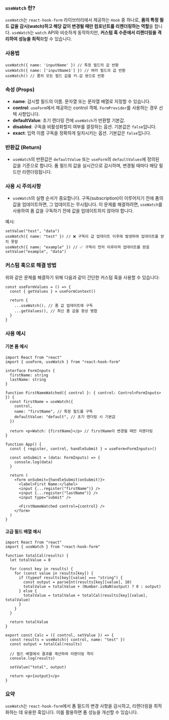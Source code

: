 
### `useWatch` 란?

`useWatch`는 `react-hook-form` 라이브러리에서 제공하는 `Hook` 중 하나로, **폼의 특정 필드 값을 감시(watch)하고 해당 값이 변경될 때만 컴포넌트를 리렌더링하는 역할**을 합니다. `useWatch`는 `watch` API와 비슷하게 동작하지만, **커스텀 훅 수준에서 리렌더링을 격리하여 성능을 최적**화할 수 있습니다.

### 사용법
```tsx
useWatch({ name: 'inputName' }) // 특정 필드의 값 반환
useWatch({ name: ['inputName1'] }) // 여러 필드의 값 반환
useWatch() // 폼의 모든 필드 값을 키-값 쌍으로 반환
```

### 속성 (Props)
- **name**: 감시할 필드의 이름. 문자열 또는 문자열 배열로 지정할 수 있습니다.
- **control**: `useForm`에서 제공하는 control 객체. `FormProvider`를 사용하는 경우 선택 사항입니다.
- **defaultValue**: 초기 렌더링 전에 `useWatch`가 반환할 기본값.
- **disabled**: 구독을 비활성화할지 여부를 결정하는 옵션. 기본값은 `false`입니다.
- **exact**: 입력 이름 구독을 정확하게 일치시키는 옵션. 기본값은 `false`입니다.

### 반환값 (Return)
- `useWatch`의 반환값은 `defaultValue` 또는 `useForm`의 `defaultValues`에 정의된 값을 기준으로 합니다. 폼 필드의 값을 실시간으로 감시하며, 변경될 때마다 해당 필드만 리렌더링됩니다.

### 사용 시 주의사항
- `useWatch`의 실행 순서가 중요합니다. 구독(subscription)이 이루어지기 전에 폼의 값을 업데이트하면, 그 업데이트는 무시됩니다. 이 문제를 해결하려면, `useWatch`를 사용하여 폼 값을 구독하기 전에 값을 업데이트하지 않아야 합니다.
  
예시:
```tsx
setValue("test", "data")
useWatch({ name: "test" }) // ❌ 구독이 값 업데이트 이후에 발생하여 업데이트를 받지 못함
useWatch({ name: "example" }) // ✅ 구독이 먼저 이루어져 업데이트를 받음
setValue("example", "data")
```

### 커스텀 훅으로 해결 방법
위와 같은 문제를 해결하기 위해 다음과 같이 간단한 커스텀 훅을 사용할 수 있습니다:
```tsx
const useFormValues = () => {
  const { getValues } = useFormContext()

  return {
    ...useWatch(), // 폼 값 업데이트에 구독
    ...getValues(), // 최신 폼 값을 항상 병합
  }
}
```

### 사용 예시
#### 기본 폼 예시
```tsx
import React from "react"
import { useForm, useWatch } from "react-hook-form"

interface FormInputs {
  firstName: string
  lastName: string
}

function FirstNameWatched({ control }: { control: Control<FormInputs> }) {
  const firstName = useWatch({
    control,
    name: "firstName", // 특정 필드를 구독
    defaultValue: "default", // 초기 렌더링 시 기본값
  })

  return <p>Watch: {firstName}</p> // firstName이 변경될 때만 리렌더링
}

function App() {
  const { register, control, handleSubmit } = useForm<FormInputs>()

  const onSubmit = (data: FormInputs) => {
    console.log(data)
  }

  return (
    <form onSubmit={handleSubmit(onSubmit)}>
      <label>First Name:</label>
      <input {...register("firstName")} />
      <input {...register("lastName")} />
      <input type="submit" />

      <FirstNameWatched control={control} />
    </form>
  )
}
```

#### 고급 필드 배열 예시
```tsx
import React from "react"
import { useWatch } from "react-hook-form"

function totalCal(results) {
  let totalValue = 0

  for (const key in results) {
    for (const value in results[key]) {
      if (typeof results[key][value] === "string") {
        const output = parseInt(results[key][value], 10)
        totalValue = totalValue + (Number.isNaN(output) ? 0 : output)
      } else {
        totalValue = totalValue + totalCal(results[key][value], totalValue)
      }
    }
  }

  return totalValue
}

export const Calc = ({ control, setValue }) => {
  const results = useWatch({ control, name: "test" })
  const output = totalCal(results)

  // 필드 배열에서 결과를 계산하여 리렌더링 격리
  console.log(results)

  setValue("total", output)

  return <p>{output}</p>
}
```

### 요약
`useWatch`는 `react-hook-form`에서 폼 필드의 변경 사항을 감시하고, 리렌더링을 최적화하는 데 유용한 훅입니다. 이를 활용하면 폼 성능을 개선할 수 있습니다.